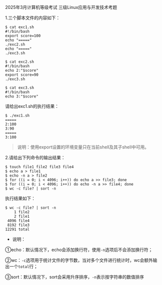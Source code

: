 2025年3月计算机等级考试 三级Linux应用与开发技术考题

1.三个脚本文件的内容如下：

```shell
$ cat exc1.sh 
#!/bin/bash
export score=100
echo "====="
./exc2.sh
echo "====="
./exc3.sh

$ cat exc2.sh 
#!/bin/bash
echo 2:"$score"
export score=90
./exc3.sh

$ cat exc3.sh 
#!/bin/bash
echo 3:"$score"
```

请给出exc1.sh的执行结果：

```shell
$ ./exc1.sh 
=====
2:100
3:90
=====
3:100
```

> 说明：使用export设置的环境变量只在当前shell及其子shell中可用。

2.请给出下列命令的输出结果：

```shell
$ touch file1 file2 file3 file4
$ echo a > file1
$ echo -n a > file2
$ for ((i = 0; i < 4096; i++)) do echo a >> file3; done
$ for ((i = 0; i < 4096; i++)) do echo -n a >> file4; done
$ wc -c file? | sort -n
```

执行结果如下：

```shell
$ wc -c file? | sort -n
    1 file2
    2 file1
 4096 file4
 8192 file3
12291 total
```

* 说明：

①echo：默认情况下，echo会添加换行符，使用`-n`选项后不会添加换行符；

②wc：`-c`选项用于统计文件的字节数，当对多个文件进行统计时，wc会额外输出一个`total`行；

③sort：默认情况下，sort会采用升序排序，`-n`表示按字符串的数值排序

